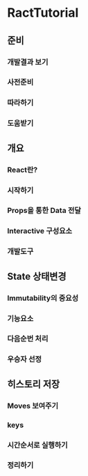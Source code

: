 # RactTutorial

## 준비
### 개발결과 보기 
### 사전준비 
### 따라하기 
### 도움받기 

## 개요 
### React란?
### 시작하기 
### Props을 통한 Data 전달
### Interactive 구성요소
### 개발도구

## State 상태변경 
### Immutability의 중요성 
### 기능요소 
### 다음순번 처리 
### 우승자 선정

## 히스토리 저장
### Moves 보여주기 
### keys
### 시간순서로 실행하기 
### 정리하기 




